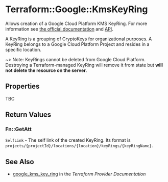 # Terraform::Google::KmsKeyRing

Allows creation of a Google Cloud Platform KMS KeyRing. For more information see
[the official documentation](https://cloud.google.com/kms/docs/object-hierarchy#key_ring)
and
[API](https://cloud.google.com/kms/docs/reference/rest/v1/projects.locations.keyRings).

A KeyRing is a grouping of CryptoKeys for organizational purposes. A KeyRing belongs to a Google Cloud Platform Project
and resides in a specific location.

~> Note: KeyRings cannot be deleted from Google Cloud Platform. Destroying a Terraform-managed KeyRing will remove it
from state but **will not delete the resource on the server**.

## Properties

TBC

## Return Values

### Fn::GetAtt

`SelfLink` - The self link of the created KeyRing. Its format is `projects/{projectId}/locations/{location}/keyRings/{keyRingName}`.

## See Also

* [google_kms_key_ring](https://www.terraform.io/docs/providers/google/r/kms_key_ring.html) in the _Terraform Provider Documentation_